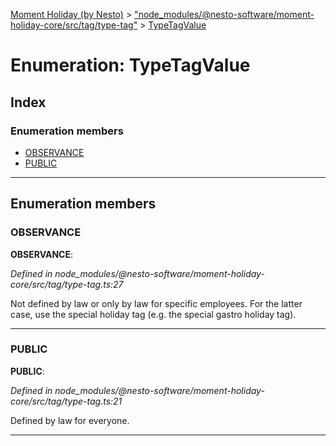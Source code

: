 [Moment Holiday (by Nesto)](../README.md) > ["node_modules/@nesto-software/moment-holiday-core/src/tag/type-tag"](../modules/_node_modules__nesto_software_moment_holiday_core_src_tag_type_tag_.md) > [TypeTagValue](../enums/_node_modules__nesto_software_moment_holiday_core_src_tag_type_tag_.typetagvalue.md)

# Enumeration: TypeTagValue

## Index

### Enumeration members

* [OBSERVANCE](_node_modules__nesto_software_moment_holiday_core_src_tag_type_tag_.typetagvalue.md#observance)
* [PUBLIC](_node_modules__nesto_software_moment_holiday_core_src_tag_type_tag_.typetagvalue.md#public)

---

## Enumeration members

<a id="observance"></a>

###  OBSERVANCE

**OBSERVANCE**: 

*Defined in node_modules/@nesto-software/moment-holiday-core/src/tag/type-tag.ts:27*

Not defined by law or only by law for specific employees. For the latter case, use the special holiday tag (e.g. the special gastro holiday tag).

___
<a id="public"></a>

###  PUBLIC

**PUBLIC**: 

*Defined in node_modules/@nesto-software/moment-holiday-core/src/tag/type-tag.ts:21*

Defined by law for everyone.

___

